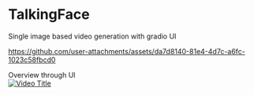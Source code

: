 # TalkingFace
Single image based video generation with gradio UI



https://github.com/user-attachments/assets/da7d8140-81e4-4d7c-a6fc-1023c58fbcd0

Overview through UI<br>
[![Video Title](https://img.youtube.com/vi/L5kXlUVUIXw/0.jpg)](https://www.youtube.com/watch?v=L5kXlUVUIXw)
